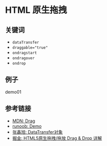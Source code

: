 # HTML 原生拖拽

## 关键词

- `dataTransfer`
- `draggable="true"`
- `ondragstart`
- `ondragover`
- `ondrop`

## 例子

demo01

## 参考链接

- [MDN: Drag](https://developer.mozilla.org/zh-CN/docs/Web/API/HTML_Drag_and_Drop_API)
- [runoob: Demo](https://www.runoob.com/html/html5-draganddrop.html)
- [张鑫旭: DataTransfer对象](https://www.zhangxinxu.com/wordpress/2018/09/drag-drop-datatransfer-js/)
- [掘金: HTML5原生拖拽/拖放 Drag & Drop 详解](https://juejin.cn/post/6844903513491767303)